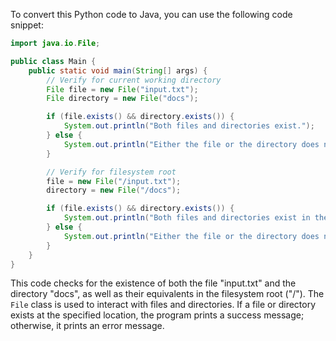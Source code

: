 To convert this Python code to Java, you can use the following code snippet:

```java
import java.io.File;

public class Main {
    public static void main(String[] args) {
        // Verify for current working directory
        File file = new File("input.txt");
        File directory = new File("docs");

        if (file.exists() && directory.exists()) {
            System.out.println("Both files and directories exist.");
        } else {
            System.out.println("Either the file or the directory does not exist.");
        }

        // Verify for filesystem root
        file = new File("/input.txt");
        directory = new File("/docs");

        if (file.exists() && directory.exists()) {
            System.out.println("Both files and directories exist in the filesystem root.");
        } else {
            System.out.println("Either the file or the directory does not exist in the filesystem root.");
        }
    }
}
```

This code checks for the existence of both the file "input.txt" and the directory "docs", as well as their equivalents in the filesystem root ("/"). The `File` class is used to interact with files and directories. If a file or directory exists at the specified location, the program prints a success message; otherwise, it prints an error message.
